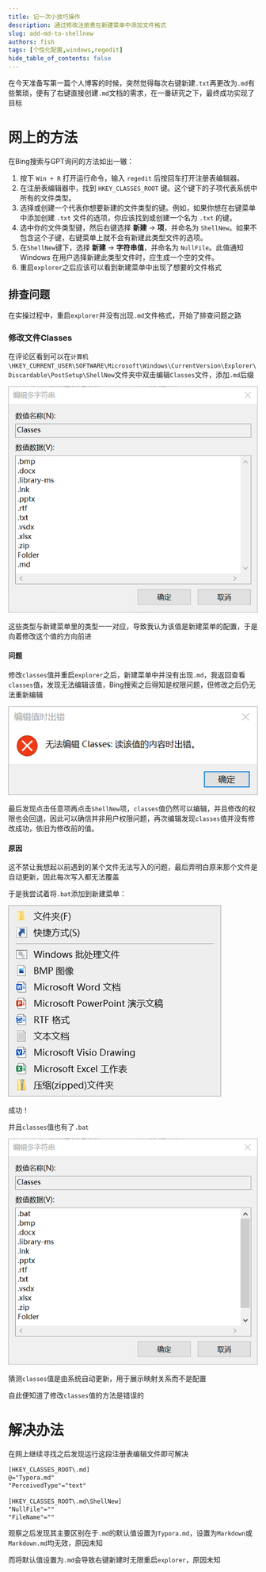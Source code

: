 ```yaml
---
title: 记一次小技巧操作
description: 通过修改注册表在新建菜单中添加文件格式
slug: add-md-to-shellnew
authors: fish
tags: [个性化配置,windows,regedit]
hide_table_of_contents: false
---
```


在今天准备写第一篇个人博客的时候，突然觉得每次右键新建`.txt`再更改为`.md`有些繁琐，便有了右键直接创建`.md`文档的需求，在一番研究之下，最终成功实现了目标

<!-- truncate -->

# 网上的方法

在Bing搜索与GPT询问的方法如出一辙：

1. 按下 `Win + R` 打开运行命令，输入 `regedit` 后按回车打开注册表编辑器。
2. 在注册表编辑器中，找到 `HKEY_CLASSES_ROOT` 键。这个键下的子项代表系统中所有的文件类型。
3. 选择或创建一个代表你想要新建的文件类型的键。例如，如果你想在右键菜单中添加创建 `.txt` 文件的选项，你应该找到或创建一个名为 `.txt` 的键。
4. 选中你的文件类型键，然后右键选择 **新建** -> **项**，并命名为 `ShellNew`。如果不包含这个子键，右键菜单上就不会有新建此类型文件的选项。
5. 在`ShellNew`键下，选择 **新建** -> **字符串值**，并命名为 `NullFile`。此值通知 Windows 在用户选择新建此类型文件时，应生成一个空的文件。
6. 重启`explorer`之后应该可以看到新建菜单中出现了想要的文件格式

## 排查问题

在实操过程中，重启`explorer`并没有出现`.md`文件格式，开始了排查问题之路

### 修改文件Classes

在评论区看到可以在`计算机\HKEY_CURRENT_USER\SOFTWARE\Microsoft\Windows\CurrentVersion\Explorer\Discardable\PostSetup\ShellNew`文件夹中双击编辑`Classes`文件，添加`.md`后缀

![classes文件](../assets/classes文件.png)

这些类型与新建菜单里的类型一一对应，导致我认为该值是新建菜单的配置，于是向着修改这个值的方向前进

#### 问题

修改`classes`值并重启`explorer`之后，新建菜单中并没有出现`.md`，我返回查看`classes`值，发现无法编辑该值，Bing搜索之后得知是权限问题，但修改之后仍无法重新编辑

![classes出错](../assets/classes出错.png)

最后发现点击任意项再点击`ShellNew`项，`classes`值仍然可以编辑，并且修改的权限也会回退，因此可以确信并非用户权限问题，再次编辑发现`classes`值并没有修改成功，依旧为修改前的值。

#### 原因

这不禁让我想起以前遇到的某个文件无法写入的问题，最后弄明白原来那个文件是自动更新，因此每次写入都无法覆盖

于是我尝试着将`.bat`添加到新建菜单：

![bat添加](../assets/bat添加.png)

成功！

并且`classes`值也有了`.bat`

![classes值](../assets/bat添加classes.png)

猜测`classes`值是由系统自动更新，用于展示映射关系而不是配置

自此便知道了修改`classes`值的方法是错误的

# 解决办法

在网上继续寻找之后发现运行这段注册表编辑文件即可解决

```Windows Registry Editor Version 5.00
[HKEY_CLASSES_ROOT\.md]
@="Typora.md"
"PerceivedType"="text"

[HKEY_CLASSES_ROOT\.md\ShellNew]
"NullFile"=""
"FileName"=""
```

观察之后发现其主要区别在于`.md`的默认值设置为`Typora.md`，设置为`Markdown`或`Markdown.md`均无效，原因未知

而将默认值设置为`.md`会导致右键新建时无限重启`explorer`，原因未知
